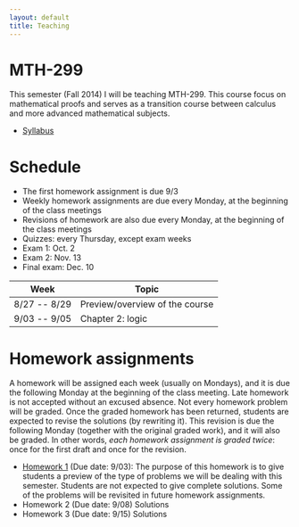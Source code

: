 ```yaml
---
layout: default
title: Teaching
---
```


MTH-299
=======

This semester (Fall 2014) I will be teaching MTH-299.
This course focus on mathematical proofs and 
serves as a transition course between calculus and more advanced mathematical subjects.

* [Syllabus](299-syllabus.pdf)


Schedule
========

* The first homework assignment is due 9/3
* Weekly homework assignments are due every Monday, at the beginning of the class meetings
* Revisions of homework are also due every Monday, at the beginning of the class meetings
* Quizzes: every Thursday, except exam weeks
* Exam 1: Oct. 2
* Exam 2: Nov. 13
* Final exam: Dec. 10

| Week         | Topic                          |
|--------------|--------------------------------|
| 8/27 -- 8/29 | Preview/overview of the course |
| 9/03 -- 9/05 | Chapter 2: logic               |


Homework assignments
====================

A homework will be assigned each week (usually on Mondays), 
and it is due the following Monday at the beginning of the class meeting.
Late homework is not accepted without an excused absence.
Not every homework problem will be graded.
Once the graded homework has been returned,
students are expected to revise the solutions (by rewriting it).
This revision is due the following Monday (together with the original graded work),
and it will also be graded.
In other words, _each homework assignment is graded twice_: 
once for the first draft and once for the revision. 

* [Homework 1](299-hw1.pdf) (Due date: 9/03): 
    The purpose of this homework is to give students a preview 
    of the type of problems we will be dealing with this semester.
    Students are not expected to give complete solutions.
    Some of the problems will be revisited in future homework assignments.
* Homework 2 (Due date: 9/08) Solutions
* Homework 3 (Due date: 9/15) Solutions
